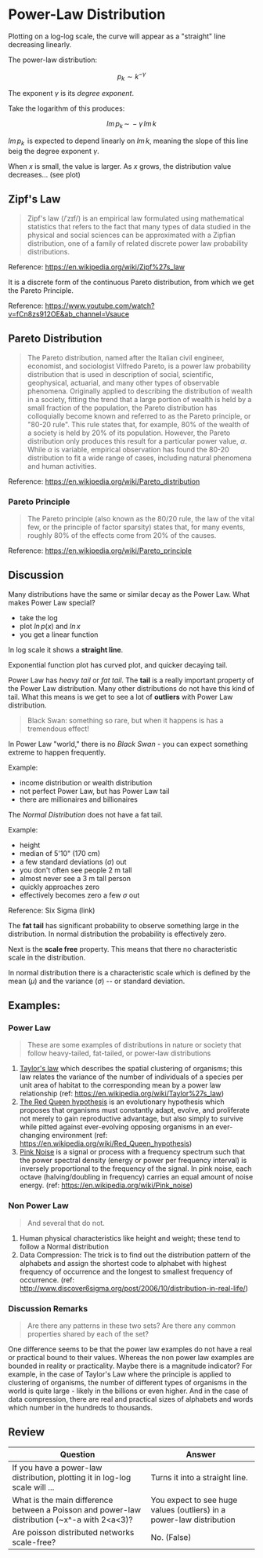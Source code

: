 # Power-Law Distribution
Plotting on a log-log scale, the curve will appear as a "straight" line decreasing linearly.

The power-law distribution:

$$p_k \sim k^{-\gamma }$$

The exponent $\gamma$ is its *degree exponent*.

Take the logarithm of this produces:

$$lm\,p_k \,\sim\, -\gamma\,lm\,k$$

$lm\,p_k\,$ is expected to depend linearly on $lm\,k$, meaning the slope of this line beig the degree exponent $\gamma$.

When *x* is small, the value is larger. As *x* grows, the distribution value decreases... (see plot)

## Zipf's Law
> Zipf's law (/ˈzɪf/) is an empirical law formulated using mathematical statistics that refers to the fact that many types of data studied in the physical and social sciences can be approximated with a Zipfian distribution, one of a family of related discrete power law probability distributions.

Reference: https://en.wikipedia.org/wiki/Zipf%27s_law

It is a discrete form of the continuous Pareto distribution, from which we get the Pareto Principle.

Reference: https://www.youtube.com/watch?v=fCn8zs912OE&ab_channel=Vsauce

## Pareto Distribution
> The Pareto distribution, named after the Italian civil engineer, economist, and sociologist Vilfredo Pareto, is a power law probability distribution that is used in description of social, scientific, geophysical, actuarial, and many other types of observable phenomena. Originally applied to describing the distribution of wealth in a society, fitting the trend that a large portion of wealth is held by a small fraction of the population, the Pareto distribution has colloquially become known and referred to as the Pareto principle, or "80-20 rule". This rule states that, for example, 80% of the wealth of a society is held by 20% of its population. However, the Pareto distribution only produces this result for a particular power value,
 $\alpha$. While $\alpha$  is variable, empirical observation has found the 80-20 distribution to fit a wide range of cases, including natural phenomena and human activities.

Reference: https://en.wikipedia.org/wiki/Pareto_distribution

### Pareto Principle
> The Pareto principle (also known as the 80/20 rule, the law of the vital few, or the principle of factor sparsity) states that, for many events, roughly 80% of the effects come from 20% of the causes.

Reference: https://en.wikipedia.org/wiki/Pareto_principle


## Discussion
Many distributions have the same or similar decay as the Power Law. What makes Power Law special?

- take the log
- plot $ln \, p(x)$ and $ln \, x$
- you get a linear function

In log scale it shows a **straight line**.

Exponential function plot has curved plot, and quicker decaying tail.

Power Law has *heavy tail* or *fat tail*. The **tail** is a really important property of the Power Law distribution. Many other distributions do not have this kind of tail. What this means is we get to see a lot of **outliers** with Power Law distribution.

> Black Swan: something so rare, but when it happens is has a tremendous effect!

In Power Law "world," there is no *Black Swan* - you can expect something extreme to happen frequently.

Example:
- income distribution or wealth distribution
- not perfect Power Law, but has Power Law tail
- there are millionaires and billionaires

The *Normal Distribution* does not have a fat tail.

Example:
- height
- median of 5'10" (170 cm)
- a few standard deviations ($\sigma$) out
- you don't often see people 2 m tall
- almost never see a 3 m tall person
- quickly approaches zero
- effectively becomes zero a few $\sigma$ out

Reference: Six Sigma (link)

The **fat tail** has significant probability to observe something large in the distribution. In normal distribution the probability is effectively zero.

Next is the **scale free** property. This means that there no characteristic scale in the distribution.

In normal distribution there is a characteristic scale which is defined by the mean ($\mu$) and the variance ($\sigma$) -- or standard deviation.

## Examples:

### Power Law
> These are some examples of distributions in nature or society that follow heavy-tailed, fat-tailed, or power-law distributions

1. <u>Taylor's law</u> which describes the spatial clustering of organisms; this law relates the variance of the number of individuals of a species per unit area of habitat to the corresponding mean by a power law relationship (ref: https://en.wikipedia.org/wiki/Taylor%27s_law)
2. <u>The Red Queen hypothesis</u> is an evolutionary hypothesis which proposes that organisms must constantly adapt, evolve, and proliferate not merely to gain reproductive advantage, but also simply to survive while pitted against ever-evolving opposing organisms in an ever-changing environment (ref: https://en.wikipedia.org/wiki/Red_Queen_hypothesis)
3. <u>Pink Noise</u> is a signal or process with a frequency spectrum such that the power spectral density (energy or power per frequency interval) is inversely proportional to the frequency of the signal. In pink noise, each octave (halving/doubling in frequency) carries an equal amount of noise energy. (ref: https://en.wikipedia.org/wiki/Pink_noise)

### Non Power Law
> And several that do not.

1. Human physical characteristics like height and weight; these tend to follow a Normal distribution
2. Data Compression: The trick is to find out the distribution pattern of the alphabets and assign the shortest code to alphabet with highest frequency of occurrence and the longest to smallest frequency of occurrence. (ref: http://www.discover6sigma.org/post/2006/10/distribution-in-real-life/)

### Discussion Remarks
> Are there any patterns in these two sets? Are there any common properties shared by each of the set?  

One difference seems to be that the power law examples do not have a real or practical bound to their values. Whereas the non power law examples are bounded in reality or practicality. Maybe there is a magnitude indicator? For example, in the case of Taylor's Law where the principle is applied to clustering of organisms, the number of different types of organisms in the world is quite large - likely in the billions or even higher. And in the case of data compression, there are real and practical sizes of alphabets and words which number in the hundreds to thousands.

## Review
| Question | Answer |
| --- | --- |
| If you have a power-law distribution, plotting it in log-log scale will ...   | Turns it into a straight line.   |
| What is the main difference between a Poisson and power-law distribution (~x^-a with 2<a<3)?   | You expect to see huge values (outliers) in a power-law distribution  |
| Are poisson distributed networks scale-free?  | No. (False)  |

